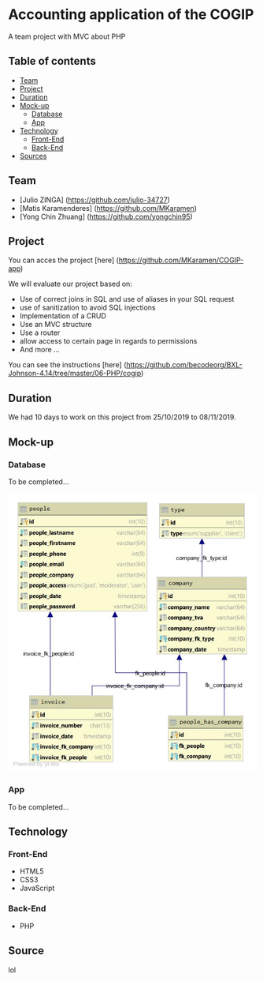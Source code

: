 # Accounting application of the COGIP
A team project with MVC about PHP

## Table of contents
* [Team](#Team)
* [Project](#Project)
* [Duration](#Duration)
* [Mock-up](#Mock-up)
  * [Database](#Database)
  * [App](#App)
* [Technology](#Technology)
  * [Front-End](#Front-End)
  * [Back-End](#Back-End)
* [Sources](#Sources)


## Team

- [Julio ZINGA] (https://github.com/julio-34727)
- [Matis Karamenderes] (https://github.com/MKaramen)
- [Yong Chin Zhuang] (https://github.com/yongchin95)


## Project
You can acces the project [here] (https://github.com/MKaramen/COGIP-app)

We will evaluate our project based on:

* Use of correct joins in SQL and use of aliases in your SQL request
* use of sanitization to avoid SQL injections
* Implementation of a CRUD
* Use an MVC structure
* Use a router
* allow access to certain page in regards to permissions
* And more ...

You can see the instructions [here] (https://github.com/becodeorg/BXL-Johnson-4.14/tree/master/06-PHP/cogip)

## Duration
We had 10 days to work on this project from 25/10/2019 to 08/11/2019.

## Mock-up

### Database
To be completed...

<p align="center">
  <img src="./public/assets/img/cogip_schema.jpg" alt="Cogip shcema database" />
</p>

### App
To be completed...

## Technology

### Front-End

* HTML5
* CSS3
* JavaScript

### Back-End

* PHP

## Source 
lol

